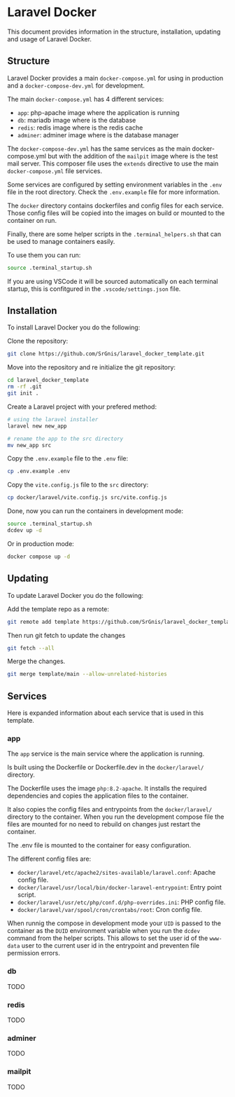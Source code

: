 # Laravel Docker

This document provides information in the structure, installation, updating and usage of Laravel Docker.

## Structure

Laravel Docker provides a main `docker-compose.yml` for using in production and a `docker-compose-dev.yml` for development.

The main `docker-compose.yml` has 4 different services:

 - `app`: php-apache image where the application is running 
 - `db`: mariadb image where is the database 
 - `redis`: redis image where is the redis cache
 - `adminer`: adminer image where is the database manager

The `docker-compose-dev.yml` has the same services as the main docker-compose.yml but with the addition of the `mailpit` image where is the test mail server. This composer file uses the `extends` directive to use the main `docker-compose.yml` file services.

Some services are configured by setting environment variables in the `.env` file in the root directory. Check the `.env.example` file for more information.

The `docker` directory contains dockerfiles and config files for each service. Those config files will be copied into the images on build or mounted to the container on run.

Finally, there are some helper scripts in the `.terminal_helpers.sh` that can be used to manage containers easily.

To use them you can run:

```bash
source .terminal_startup.sh
```

If you are using VSCode it will be sourced automatically on each terminal startup, this is confitgured in the `.vscode/settings.json` file.

## Installation

To install Laravel Docker you do the following:

Clone the repository:

```bash
git clone https://github.com/SrGnis/laravel_docker_template.git
```

Move into the repository and re initialize the git repository:

```bash
cd laravel_docker_template
rm -rf .git
git init .
```

Create a Laravel project with your prefered method:

```bash
# using the laravel installer
laravel new new_app

# rename the app to the src directory
mv new_app src
```

Copy the `.env.example` file to the `.env` file:

```bash
cp .env.example .env
```

Copy the `vite.config.js` file to the `src` directory:

```bash
cp docker/laravel/vite.config.js src/vite.config.js
```

Done, now you can run the containers in development mode:

```bash
source .terminal_startup.sh
dcdev up -d
```

Or in production mode:

```bash
docker compose up -d
```

## Updating

To update Laravel Docker you do the following:

Add the template repo as a remote:

```bash
git remote add template https://github.com/SrGnis/laravel_docker_template.git
```

Then run git fetch to update the changes

```bash
git fetch --all
```

Merge the changes.

```bash
git merge template/main --allow-unrelated-histories
```

## Services

Here is expanded information about each service that is used in this template.

### app

The `app` service is the main service where the application is running.

Is built using the Dockerfile or Dockerfile.dev in the `docker/laravel/` directory.

The Dockerfile uses the image `php:8.2-apache`. It installs the required dependencies and copies the application files to the container.

It also copies the config files and entrypoints from the `docker/laravel/` directory to the container. When you run the development compose file the files are mounted for no need to rebuild on changes just restart the container.

The .env file is mounted to the container for easy configuration.

The different config files are:

 - `docker/laravel/etc/apache2/sites-available/laravel.conf`: Apache config file.
 - `docker/laravel/usr/local/bin/docker-laravel-entrypoint`: Entry point script.
 - `docker/laravel/usr/etc/php/conf.d/php-overrides.ini`: PHP config file.
 - `docker/laravel/var/spool/cron/crontabs/root`: Cron config file.

When runnig the compose in development mode your `UID` is passed to the container as the `DUID` environment variable when you run the `dcdev` command from the helper scripts. This allows to set the user id of the `www-data` user to the current user id in the entrypoint and preventen file permission errors.

### db

TODO

### redis

TODO

### adminer

TODO

### mailpit

TODO
